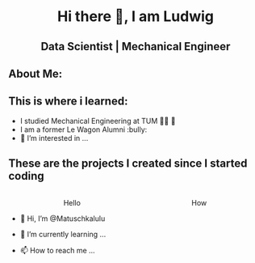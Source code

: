 <h1 align= "center">Hi there 👋, I am Ludwig</h1>
<h2 align= "center">Data Scientist | Mechanical Engineer</h2>

<h2 align = left>About Me:</h2>

<h2 align = left>This is where i learned:</h2>

- I studied Mechanical Engineering at TUM :man_mechanic: :mechanical_arm:
- I am a former Le Wagon Alumni :bully:
- 👀 I’m interested in ...


<div align= "left">   
    <h2>These are the projects I created since I started coding</h2>
    <div align= "left", style = "width :50%; float: left">
        <p align= "center">Hello</p>
    </div>
    <div align= "right", , style = "width :50%; float: right">
        <p align= "center">How</p>
    </div>
</div>


- 👋 Hi, I’m @Matuschkalulu

- 🌱 I’m currently learning ...

- 📫 How to reach me ...

<!---
Matuschkalulu/Matuschkalulu is a ✨ special ✨ repository because its `README.md` (this file) appears on your GitHub profile.
You can click the Preview link to take a look at your changes.
--->
